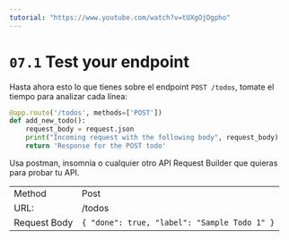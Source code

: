 ```yaml
---
tutorial: "https://www.youtube.com/watch?v=tUXgOjOgpho"
---
```


# `07.1` Test your endpoint

Hasta ahora esto lo que tienes sobre el endpoint `POST /todos`, tomate el tiempo para analizar cada línea:

```python
@app.route('/todos', methods=['POST'])
def add_new_todo():
    request_body = request.json
    print("Incoming request with the following body", request_body)
    return 'Response for the POST todo'
```

Usa postman, insomnia o cualquier otro API Request Builder que quieras para probar tu API.

|  |  |
| ------ | -------- |
| Method | Post |
| URL: | /todos |
| Request Body | `{ "done": true, "label": "Sample Todo 1" }` |
